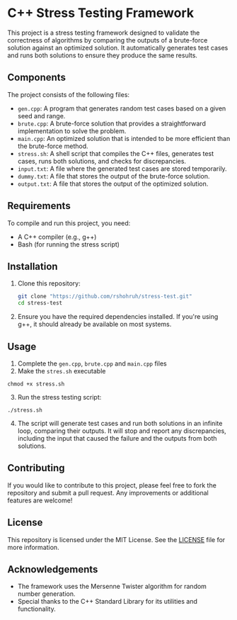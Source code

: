 # C++ Stress Testing Framework

This project is a stress testing framework designed to validate the correctness of algorithms by comparing the outputs of a brute-force solution against an optimized solution. It automatically generates test cases and runs both solutions to ensure they produce the same results.

## Components

The project consists of the following files:

- `gen.cpp`: A program that generates random test cases based on a given seed and range.
- `brute.cpp`: A brute-force solution that provides a straightforward implementation to solve the problem.
- `main.cpp`: An optimized solution that is intended to be more efficient than the brute-force method.
- `stress.sh`: A shell script that compiles the C++ files, generates test cases, runs both solutions, and checks for discrepancies.
- `input.txt`: A file where the generated test cases are stored temporarily.
- `dummy.txt`: A file that stores the output of the brute-force solution.
- `output.txt`: A file that stores the output of the optimized solution.

## Requirements

To compile and run this project, you need:

- A C++ compiler (e.g., g++)
- Bash (for running the stress script)

## Installation

1. Clone this repository:
   ```bash
   git clone "https://github.com/rshohruh/stress-test.git"
   cd stress-test
2. Ensure you have the required dependencies installed. If you're using g++, it should already be available on most systems.

## Usage
1. Complete the `gen.cpp`, `brute.cpp` and `main.cpp` files
2. Make the `stres.sh` executable
```
chmod +x stress.sh
```
3. Run the stress testing script:

```
./stress.sh
```
4. The script will generate test cases and run both solutions in an infinite loop, comparing their outputs. It will stop and report any discrepancies, including the input that caused the failure and the outputs from both solutions.

## Contributing
If you would like to contribute to this project, please feel free to fork the repository and submit a pull request. Any improvements or additional features are welcome!

## License

This repository is licensed under the MIT License. See the [LICENSE](./LICENSE) file for more information.


## Acknowledgements
- The framework uses the Mersenne Twister algorithm for random number generation.
- Special thanks to the C++ Standard Library for its utilities and functionality.
